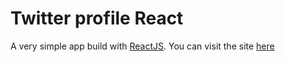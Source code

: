 # Twitter profile React

A very simple app build with [ReactJS](http://reactjs.com). You can visit the site [here](https://juanmaruiz.github.io/react-demo/)
